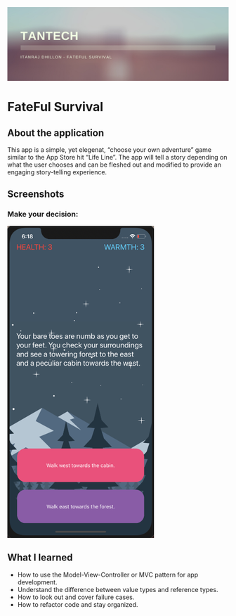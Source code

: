 
![](Documentation/tantech.png)

#  FateFul Survival
 

## About the application

This app is a simple, yet elegenat, “choose your own adventure” game similar to the App Store hit “Life Line”. The app will tell a story depending on what the user chooses and can be fleshed out and modified to provide an engaging story-telling experience.

## Screenshots

### Make your decision:


![](Documentation/ChoicePage.png)

## What I learned

* How to use the Model-View-Controller or MVC pattern for app development.
* Understand the difference between value types and reference types.
* How to look out and cover failure cases.
* How to refactor code and stay organized.

